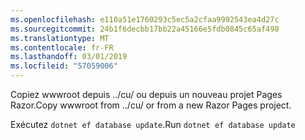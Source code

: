 ```yaml
---
ms.openlocfilehash: e110a51e1760293c5ec5a2cfaa9992543ea4d27c
ms.sourcegitcommit: 24b1f6decbb17bb22a45166e5fdb0845c65af498
ms.translationtype: MT
ms.contentlocale: fr-FR
ms.lasthandoff: 03/01/2019
ms.locfileid: "57059006"
---
```

<span data-ttu-id="acb11-101">Copiez wwwroot depuis ../cu/ ou depuis un nouveau projet Pages Razor.</span><span class="sxs-lookup"><span data-stu-id="acb11-101">Copy wwwroot from ../cu/ or from a new Razor Pages project.</span></span>

<span data-ttu-id="acb11-102">Exécutez `dotnet ef database update`.</span><span class="sxs-lookup"><span data-stu-id="acb11-102">Run `dotnet ef database update`</span></span>
